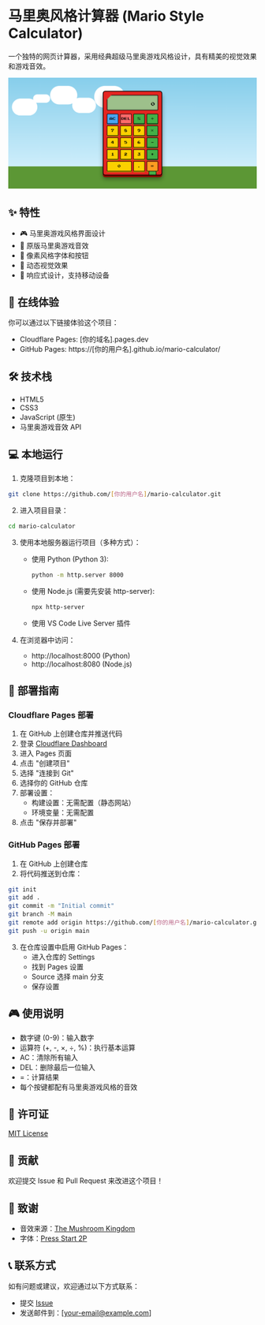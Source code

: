 # 马里奥风格计算器 (Mario Style Calculator)

一个独特的网页计算器，采用经典超级马里奥游戏风格设计，具有精美的视觉效果和游戏音效。

![马里奥计算器预览](demo.png)

## ✨ 特性

- 🎮 马里奥游戏风格界面设计
- 🎵 原版马里奥游戏音效
- 🎨 像素风格字体和按钮
- 🌈 动态视觉效果
- 📱 响应式设计，支持移动设备

## 🚀 在线体验

你可以通过以下链接体验这个项目：

- Cloudflare Pages: [你的域名].pages.dev
- GitHub Pages: https://[你的用户名].github.io/mario-calculator/

## 🛠️ 技术栈

- HTML5
- CSS3
- JavaScript (原生)
- 马里奥游戏音效 API

## 💻 本地运行

1. 克隆项目到本地：
```bash
git clone https://github.com/[你的用户名]/mario-calculator.git
```

2. 进入项目目录：
```bash
cd mario-calculator
```

3. 使用本地服务器运行项目（多种方式）：

   - 使用 Python (Python 3):
     ```bash
     python -m http.server 8000
     ```
   
   - 使用 Node.js (需要先安装 http-server):
     ```bash
     npx http-server
     ```
   
   - 使用 VS Code Live Server 插件

4. 在浏览器中访问：
   - http://localhost:8000 (Python)
   - http://localhost:8080 (Node.js)

## 🚀 部署指南

### Cloudflare Pages 部署

1. 在 GitHub 上创建仓库并推送代码
2. 登录 [Cloudflare Dashboard](https://dash.cloudflare.com/)
3. 进入 Pages 页面
4. 点击 "创建项目"
5. 选择 "连接到 Git"
6. 选择你的 GitHub 仓库
7. 部署设置：
   - 构建设置：无需配置（静态网站）
   - 环境变量：无需配置
8. 点击 "保存并部署"

### GitHub Pages 部署

1. 在 GitHub 上创建仓库
2. 将代码推送到仓库：
```bash
git init
git add .
git commit -m "Initial commit"
git branch -M main
git remote add origin https://github.com/[你的用户名]/mario-calculator.git
git push -u origin main
```

3. 在仓库设置中启用 GitHub Pages：
   - 进入仓库的 Settings
   - 找到 Pages 设置
   - Source 选择 main 分支
   - 保存设置

## 🎮 使用说明

- 数字键 (0-9)：输入数字
- 运算符 (+, -, ×, ÷, %)：执行基本运算
- AC：清除所有输入
- DEL：删除最后一位输入
- =：计算结果
- 每个按键都配有马里奥游戏风格的音效

## 📝 许可证

[MIT License](LICENSE)

## 🤝 贡献

欢迎提交 Issue 和 Pull Request 来改进这个项目！

## 🙏 致谢

- 音效来源：[The Mushroom Kingdom](https://themushroomkingdom.net/)
- 字体：[Press Start 2P](https://fonts.google.com/specimen/Press+Start+2P)

## 📞 联系方式

如有问题或建议，欢迎通过以下方式联系：

- 提交 [Issue](https://github.com/[你的用户名]/mario-calculator/issues)
- 发送邮件到：[your-email@example.com]
